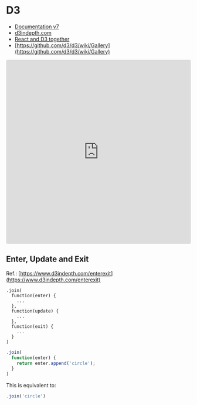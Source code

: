 # D3
* [Documentation v7](https://devdocs.io/d3~7)
* [d3indepth.com](https://www.d3indepth.com/introduction/)
* [React and D3 together](https://www.youtube.com/watch?v=zXBdNDnqV2Q)
* [https://github.com/d3/d3/wiki/Gallery](https://github.com/d3/d3/wiki/Gallery)

<iframe src="https://codesandbox.io/embed/d3-sticky-force-layout-b98l86?fontsize=14&hidenavigation=1&theme=light&view=preview"
     style="width:100%; height:500px; border:0; border-radius: 4px; overflow:hidden;"
     title="d3-sticky-force-layout"
     allow="accelerometer; ambient-light-sensor; camera; encrypted-media; geolocation; gyroscope; hid; microphone; midi; payment; usb; vr; xr-spatial-tracking"
     sandbox="allow-forms allow-modals allow-popups allow-presentation allow-same-origin allow-scripts"
   ></iframe>

## Enter, Update and Exit
Ref.: [https://www.d3indepth.com/enterexit](https://www.d3indepth.com/enterexit)
```
.join(
  function(enter) {
    ...
  },
  function(update) {
    ...
  },
  function(exit) {
    ...
  }
)
```

```js
.join(
  function(enter) {
    return enter.append('circle');
  }
)
```

This is equivalent to:
```js
.join('circle')
```

